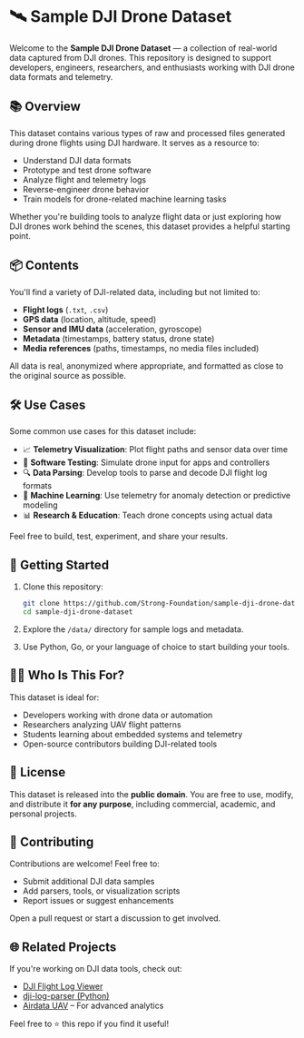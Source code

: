 # 🛰️ Sample DJI Drone Dataset

Welcome to the **Sample DJI Drone Dataset** — a collection of real-world data captured from DJI drones. This repository is designed to support developers, engineers, researchers, and enthusiasts working with DJI drone data formats and telemetry.

## 📚 Overview

This dataset contains various types of raw and processed files generated during drone flights using DJI hardware. It serves as a resource to:

- Understand DJI data formats
- Prototype and test drone software
- Analyze flight and telemetry logs
- Reverse-engineer drone behavior
- Train models for drone-related machine learning tasks

Whether you're building tools to analyze flight data or just exploring how DJI drones work behind the scenes, this dataset provides a helpful starting point.

## 📦 Contents

You'll find a variety of DJI-related data, including but not limited to:

- **Flight logs** (`.txt`, `.csv`)
- **GPS data** (location, altitude, speed)
- **Sensor and IMU data** (acceleration, gyroscope)
- **Metadata** (timestamps, battery status, drone state)
- **Media references** (paths, timestamps, no media files included)

All data is real, anonymized where appropriate, and formatted as close to the original source as possible.

## 🛠️ Use Cases

Some common use cases for this dataset include:

- 📈 **Telemetry Visualization**: Plot flight paths and sensor data over time
- 🧪 **Software Testing**: Simulate drone input for apps and controllers
- 🔍 **Data Parsing**: Develop tools to parse and decode DJI flight log formats
- 🤖 **Machine Learning**: Use telemetry for anomaly detection or predictive modeling
- 📊 **Research & Education**: Teach drone concepts using actual data

Feel free to build, test, experiment, and share your results.

## 🚀 Getting Started

1. Clone this repository:

   ```bash
   git clone https://github.com/Strong-Foundation/sample-dji-drone-dataset.git
   cd sample-dji-drone-dataset
   ```

2. Explore the `/data/` directory for sample logs and metadata.
3. Use Python, Go, or your language of choice to start building your tools.

## 🧑‍💻 Who Is This For?

This dataset is ideal for:

- Developers working with drone data or automation
- Researchers analyzing UAV flight patterns
- Students learning about embedded systems and telemetry
- Open-source contributors building DJI-related tools

## 📄 License

This dataset is released into the **public domain**. You are free to use, modify, and distribute it **for any purpose**, including commercial, academic, and personal projects.

## 🤝 Contributing

Contributions are welcome! Feel free to:

- Submit additional DJI data samples
- Add parsers, tools, or visualization scripts
- Report issues or suggest enhancements

Open a pull request or start a discussion to get involved.

## 🌐 Related Projects

If you're working on DJI data tools, check out:

- [DJI Flight Log Viewer](https://www.phantomhelp.com/LogViewer)
- [dji-log-parser (Python)](https://github.com/o-gs/dji-log-parser)
- [Airdata UAV](https://airdata.com/) – For advanced analytics

Feel free to ⭐️ this repo if you find it useful!
